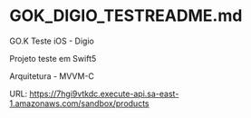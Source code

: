 # GOK_DIGIO_TESTREADME.md

GO.K Teste iOS - Digio

Projeto teste em Swift5

Arquitetura - MVVM-C

URL: https://7hgi9vtkdc.execute-api.sa-east-1.amazonaws.com/sandbox/products
